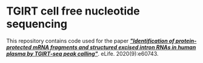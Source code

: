 # TGIRT cell free nucleotide sequencing #

This repository contains code used for the paper [***"Identification of protein-protected mRNA fragments and structured excised intron RNAs in human plasma by TGIRT-seq peak calling"***](https://elifesciences.org/articles/60743). eLife. 2020(9):e60743.
